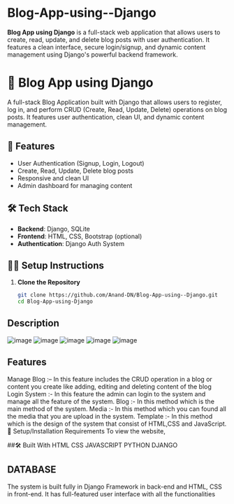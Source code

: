 # Blog-App-using--Django
**Blog App using Django** is a full-stack web application that allows users to create, read, update, and delete blog posts with user authentication. It features a clean interface, secure login/signup, and dynamic content management using Django's powerful backend framework.

# 📝 Blog App using Django

A full-stack Blog Application built with Django that allows users to register, log in, and perform CRUD (Create, Read, Update, Delete) operations on blog posts. It features user authentication, clean UI, and dynamic content management.

## 🚀 Features
- User Authentication (Signup, Login, Logout)
- Create, Read, Update, Delete blog posts
- Responsive and clean UI
- Admin dashboard for managing content

## 🛠️ Tech Stack
- **Backend**: Django, SQLite
- **Frontend**: HTML, CSS, Bootstrap (optional)
- **Authentication**: Django Auth System

## 🧑‍💻 Setup Instructions

1. **Clone the Repository**
   ```bash
   git clone https://github.com/Anand-DN/Blog-App-using--Django.git
   cd Blog-App-using-Django

## Description
![image](https://github.com/user-attachments/assets/dfaf1a1c-d4d1-4325-95f5-23e3e4eb8760)
![image](https://github.com/user-attachments/assets/80417c12-f1f8-4400-85e4-a5e9a8b0be4c)
![image](https://github.com/user-attachments/assets/b787e846-c30a-415e-93b9-dd2d4439b1b6)
![image](https://github.com/user-attachments/assets/4f5b82b3-9ae6-4bca-b941-0390da71ec7e)
![image](https://github.com/user-attachments/assets/ec3addd1-67b0-4287-b05f-e2215c1a675a)

## Features
Manage Blog :– In this feature includes the CRUD operation in a blog or content you create like adding, editing and deleting content of the blog
Login System :- In this feature the admin can login to the system and manage all the feature of the system.
Blog :- In this method which is the main method of the system.
Media :- In this method which you can found all the media that you are upload in the system.
Template :- In this method which is the design of the system that consist of HTML,CSS and JavaScript.
🚀 Setup/Installation Requirements
To view the website,


##🛠 Built With
HTML
CSS
JAVASCRIPT
PYTHON
DJANGO
## DATABASE
The system is built fully in Django Framework in back-end and HTML, CSS in front-end. It has full-featured user interface with all the functionalities



